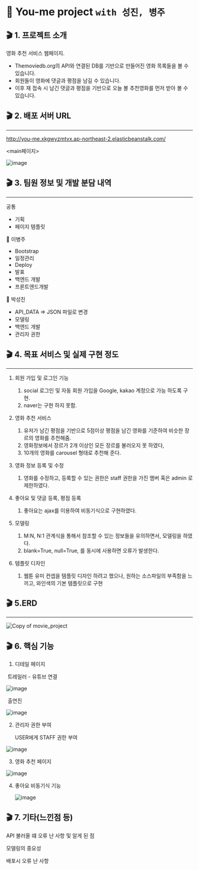 
# :movie_camera: You-me project `with 성진, 병주`

## :clapper: 1. 프로젝트 소개

영화 추천 서비스 웹페이지.

- Themoviedb.org의 API와 연결된 DB를 기반으로 만들어진 영화 목록들을 볼 수 있습니다.
- 회원들이 영화에 댓글과 평점을 남길 수 있습니다.
- 이후 재 접속 시 남긴 댓글과 평점을 기반으로 오늘 볼 추천영화를 먼저 받아 볼 수 있습니다.

## :clapper: 2. 배포 서버 URL

---

 http://you-me.xkgwyzmtvx.ap-northeast-2.elasticbeanstalk.com/ 

<main페이지>

![image](https://user-images.githubusercontent.com/52685322/69790067-17b38980-1205-11ea-84db-df410eb2d106.png)

## :clapper: 3. 팀원 정보 및 개발 분담 내역

---

공통

- 기획
- 페이지 템플릿

:panda_face: 이병주 

- Bootstrap
- 일정관리
- Deploy
- 발표
- 백엔드 개발
- 프론트엔드개발

:baby_chick: 박성진 

-  API_DATA => JSON 파일로 변경
- 모델링
- 백엔드 개발
- 관리자 권한



## :clapper: 4. 목표 서비스 및 실제 구현 정도 

---

1. 회원 가입 및 로그인 기능

   1. social 로그인 및 자동 회원 가입을  Google, kakao 계정으로 가능 하도록 구현.
   2. naver는 구현 하지 못함.

2. 영화 추천 서비스

   1. 유저가 남긴 평점을 기반으로 5점이상 평점을 남긴 영화를 기준하여 비슷한 장르의 영화를 추천해줌.
   2. 영화정보에서 장르가 2개 이상인 모든 장르를 불러오지 못 하였다,
   3. 10개의 영화를 carousel 형태로 추천해 준다.

3. 영화 정보 등록 및 수정

   1. 영화를 수정하고, 등록할 수 있는 권한은 staff 권한을 가진 멤버 혹은 admin 로 제한하였다.

4. 좋아요 및 댓글 등록, 평점 등록

   1. 좋아요는 ajax를 이용하여 비동기식으로 구현하였다.

5. 모델링

   1. M:N, N:1 관계식을 통해서 참조할 수 있는 정보들을 유의하면서, 모델링을 하였다. 
   2. blank=True, null=True, 를 동시에 사용하면 오류가 발생한다.

6. 템플릿 디자인

   1. 웹툰 유미 컨셉을 템플릿 디자인 하려고 했으나, 원하는 소스파일의 부족함을 느끼고, 와인색의 기본 템플릿으로 구현

   

## :clapper: 5.ERD

---

![Copy of movie_project](https://user-images.githubusercontent.com/52685322/69784410-10867e80-11f9-11ea-80c5-3dcec3975735.png)

## :clapper: 6. 핵심 기능

1. 디테일 페이지

​	트레일러 - 유튜브 연결

![image](https://user-images.githubusercontent.com/52685322/69791614-38311300-1208-11ea-930e-2b8710e97b1b.png)

​	출연진

![image](https://user-images.githubusercontent.com/52685322/69791640-454e0200-1208-11ea-8011-b012dcf5e4d5.png)

2. 관리자 권한 부여

   USER에게 STAFF 권한 부여

![image](https://user-images.githubusercontent.com/52685322/69791962-f3f24280-1208-11ea-8fab-7569a83eabe0.png)

3. 영화 추천 페이지

![image](https://user-images.githubusercontent.com/52685322/69789352-c060e980-1203-11ea-8b24-759c794621a1.png)

4. 좋아요 비동기식 기능

   ![image](https://user-images.githubusercontent.com/52685322/69792014-0e2c2080-1209-11ea-8e8c-d27e787cb7dc.png)

## :clapper: 7. 기타(느낀점 등)

API 불러올 떄 오류 난 사항 및 알게 된 점



모델링의 중요성



배포시 오류 난 사항

